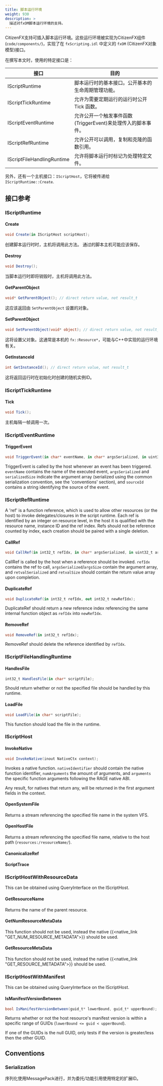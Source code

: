 ```yaml
---
title: 脚本运行环境
weight: 930
description: >
  描述对fxOM脚本运行环境的支持。
---
```


CitizenFX支持可插入脚本运行环境。这些运行环境被实现为CitizenFX组件 (`code/components/`)，实现了在 `fxScripting.idl` 中定义的 `fxOM` (CitizenFX对象模型)接口。

在撰写本文时，使用的特定接口是：

|             接口           |                         目的                                 |
| -------------------------- | ------------------------------------------------------------ |
| IScriptRuntime             | 脚本运行时的基本接口。公开基本的生命周期管理功能。           |
| IScriptTickRuntime         | 允许为需要定期运行的运行时公开 Tick 函数。                   |
| IScriptEventRuntime        | 允许公开一个触发事件函数(TriggerEvent)来处理传入的脚本事件。 |
| IScriptRefRuntime          | 允许公开可以调用，复制和克隆的函数引用。                     |
| IScriptFileHandlingRuntime | 允许将脚本运行时标记为处理特定文件。                         |

另外，还有一个主机接口：`IScriptHost`，它将被传递给 `IScriptRuntime::Create`.

## 接口参考

### IScriptRuntime

#### Create

```cs
void Create(in IScriptHost scriptHost);
```

创建脚本运行时时，主机将调用此方法。 通过的脚本主机可能应该保存。

#### Destroy

```cs
void Destroy();
```

当脚本运行时即将销毁时，主机将调用此方法。

#### GetParentObject

```cs
void* GetParentObject(); // direct return value, not result_t
```

这应该返回由 `SetParentObject` 设置的对象。

#### SetParentObject

```cs
void SetParentObject(void* object); // direct return value, not result_t
```

这将设置父对象。这通常是本机的 `fx::Resource*`，可能与C++中实现的运行环境有关。

#### GetInstanceId

```cs
int GetInstanceId(); // direct return value, not result_t
```

这将返回运行时在初始化时创建的随机实例ID。

### IScriptTickRuntime

#### Tick

```cs
void Tick();
```

主机每隔一帧调用一次。

### IScriptEventRuntime

#### TriggerEvent

```cs
void TriggerEvent(in char* eventName, in char* argsSerialized, in uint32_t serializedSize, in char* sourceId);
```

TriggerEvent is called by the host whenever an event has been triggered. `eventName` contains the name of the executed event,
`argsSerialized` and `serializedSize` indicate the argument array (serialized using the common serialization convention, see the 'conventions' section), and
`sourceId` contains a string identifying the source of the event.

### IScriptRefRuntime

A 'ref' is a function reference, which is used to allow other resources (or the host) to invoke delegates/closures in the script runtime.
Each ref is identified by an integer on resource level, in the host it is qualified with the resource name, instance ID and the ref index.
Refs should not be reference counted by index, each creation should be paired with a single deletion.

#### CallRef

```cs
void CallRef(in int32_t refIdx, in char* argsSerialized, in uint32_t argsSize, out char* retvalSerialized, out uint32_t retvalSize);
```

CallRef is called by the host when a reference should be invoked. `refIdx` contains the ref to call, `argsSerialized`/`argsSize` contain the argument array, and `retvalSerialized` and `retvalSize` should contain the return value array upon completion.

#### DuplicateRef

```cs
void DuplicateRef(in int32_t refIdx, out int32_t newRefIdx);
```

DuplicateRef should return a new reference index referencing the same internal function object as `refIdx` into `newRefIdx`.

#### RemoveRef

```cs
void RemoveRef(in int32_t refIdx);
```

RemoveRef should delete the reference identified by `refIdx`.

### IScriptFileHandlingRuntime

#### HandlesFile

```cs
int32_t HandlesFile(in char* scriptFile);
```

Should return whether or not the specified file should be handled by this runtime.

#### LoadFile

```cs
void LoadFile(in char* scriptFile);
```

This function should load the file in the runtime.

### IScriptHost

#### InvokeNative

```cs
void InvokeNative(inout NativeCtx context);
```

Invokes a native function. `nativeIdentifier` should contain the native function identifier, `numArguments` the amount of arguments, and `arguments` the specific function arguments following the RAGE native ABI.

Any result, for natives that return any, will be returned in the first argument fields in the context.

#### OpenSystemFile

Returns a stream referencing the specified file name in the system VFS.

#### OpenHostFile

Returns a stream referencing the specified file name, relative to the host path (`resources:/resourceName/`).

#### CanonicalizeRef

#### ScriptTrace

### IScriptHostWithResourceData

This can be obtained using QueryInterface on the IScriptHost.

#### GetResourceName

Returns the name of the parent resource.

#### GetNumResourceMetaData

This function should not be used, instead the native {{<native_link "GET_NUM_RESOURCE_METADATA">}} should be used.

#### GetResourceMetaData

This function should not be used, instead the native {{<native_link "GET_RESOURCE_METADATA">}} should be used.

### IScriptHostWithManifest

This can be obtained using QueryInterface on the IScriptHost.

#### IsManifestVersionBetween

```cs
bool IsManifestVersionBetween(guid_t* lowerBound, guid_t* upperBound);
```

Returns whether or not the host resource's manifest version is within a specific range of GUIDs (`lowerBound <= guid < upperBound`).

If one of the GUIDs is the null GUID, only tests if the version is greater/less then the other GUID.

## Conventions

### Serialization

序列化使用MessagePack进行，并为委托/功能引用使用特定的扩展ID。